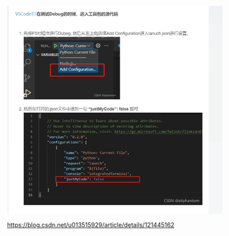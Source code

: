 ![image-20241109172234280](img/image-20241109172234280.png)

https://blog.csdn.net/u013515929/article/details/121445162